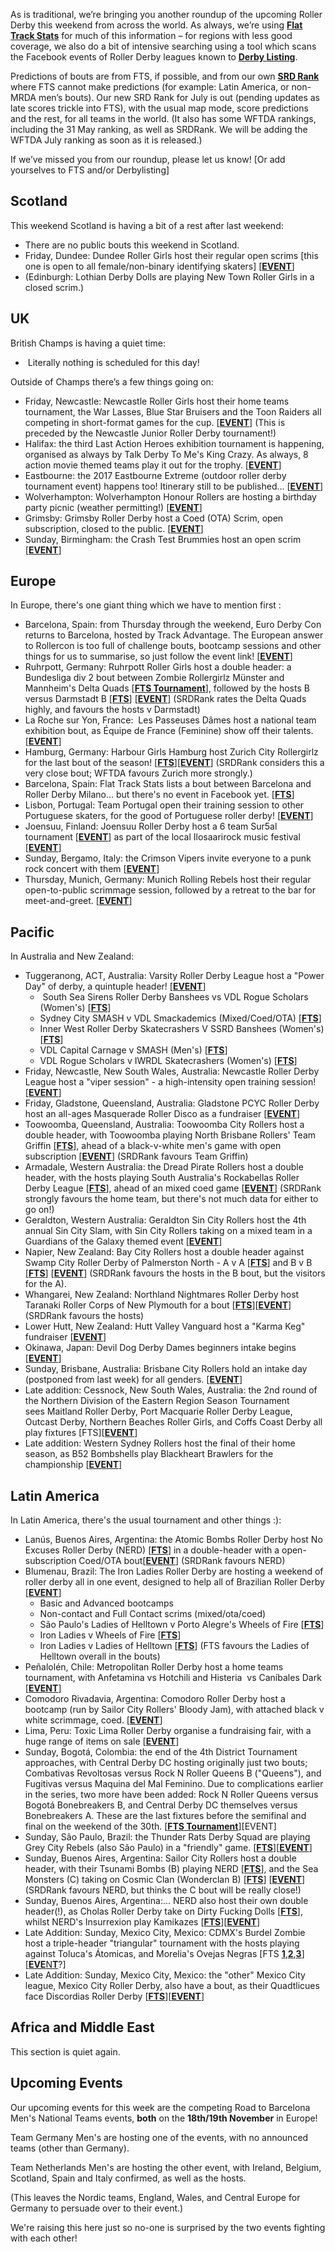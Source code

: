 <html><body><p class="p1"><span class="s1">As is traditional, we’re bringing you another roundup of the upcoming Roller Derby this weekend from across the world. As always, we’re using <a href="http://flattrackstats.com/"><span class="s2"><b>Flat Track Stats</b></span></a> for much of this information – for regions with less good coverage, we also do a bit of intensive searching using a tool which scans the Facebook events of Roller Derby leagues known to <strong><a href="http://derbylisting.com/dl/grid/">Derby Listing</a></strong>.</span></p>
<p class="p1"><span class="s1">Predictions of bouts are from FTS, if possible, and from our own <strong><a href="http://aoanla.pythonanywhere.com/SRDRankv2.html">SRD Rank</a></strong> where FTS cannot make predictions (for example: Latin America, or non-MRDA men’s bouts). Our new SRD Rank for July is out (pending updates as late scores trickle into FTS), with the usual map mode, score predictions and the rest, for all teams in the world. (It also has some WFTDA rankings, including the 31 May ranking, as well as SRDRank. We will be adding the WFTDA July ranking as soon as it is released.)</span></p>
<p class="p1"><span class="s1">If we’ve missed you from our roundup, please let us know! [Or add yourselves to FTS and/or Derbylisting]</span></p>

<h2 class="p2"><span class="s1"><b>Scotland</b></span></h2>
<p class="p2">This weekend Scotland is having a bit of a rest after last weekend:</p>

<ul>
	<li>There are no public bouts this weekend in Scotland.</li>
	<li>Friday, Dundee: Dundee Roller Girls host their regular open scrims [this one is open to all female/non-binary identifying skaters] [<a href="https://www.facebook.com/events/1898756380379948/"><strong>EVENT</strong></a>]</li>
	<li>(Edinburgh: Lothian Derby Dolls are playing New Town Roller Girls in a closed scrim.)</li>
</ul>
<h2 class="p1">UK</h2>
<p class="p1"><span class="s1">British Champs is having a quiet time:</span></p>

<ul>
	<li> Literally nothing is scheduled for this day!</li>
</ul>
Outside of Champs there’s a few things going on:
<ul>
	<li>Friday, Newcastle: Newcastle Roller Girls host their home teams tournament, the War Lasses, Blue Star Bruisers and the Toon Raiders all competing in short-format games for the cup. [<a href="https://www.facebook.com/events/308438429606337/"><strong>EVENT</strong></a>] (This is preceded by the Newcastle Junior Roller Derby tournament!)</li>
	<li>Halifax: the third Last Action Heroes exhibition tournament is happening, organised as always by Talk Derby To Me's King Crazy. As always, 8 action movie themed teams play it out for the trophy. [<a href="https://www.facebook.com/events/178322755955272/"><strong>EVENT</strong></a>]</li>
	<li>Eastbourne: the 2017 Eastbourne Extreme (outdoor roller derby tournament event) happens too! Itinerary still to be published... [<a href="https://www.facebook.com/events/1124805250982415/"><strong>EVENT</strong></a>]</li>
	<li>Wolverhampton: Wolverhampton Honour Rollers are hosting a birthday party picnic (weather permitting!) [<a href="https://www.facebook.com/events/966689940137723/"><strong>EVENT</strong></a>]</li>
	<li>Grimsby: Grimsby Roller Derby host a Coed (OTA) Scrim, open subscription, closed to the public. [<a href="https://www.facebook.com/events/1028625543935302/"><strong>EVENT</strong></a>]</li>
	<li>Sunday, Birmingham: the Crash Test Brummies host an open scrim [<a href="https://www.facebook.com/events/252847831862783/"><strong>EVENT</strong></a>]</li>
</ul>
<h2 class="p1">Europe</h2>
<p class="p1"><span class="s1">In Europe, there's one giant thing which we have to mention first :</span></p>

<ul>
	<li>Barcelona, Spain: from Thursday through the weekend, Euro Derby Con returns to Barcelona, hosted by Track Advantage. The European answer to Rollercon is too full of challenge bouts, bootcamp sessions and other things for us to summarise, so just follow the event link! [<a href="https://www.facebook.com/events/596116850567901/"><strong>EVENT</strong></a>]</li>
	<li>Ruhrpott, Germany: Ruhrpott Roller Girls host a double header: a Bundesliga div 2 bout between Zombie Rollergirlz Münster and Mannheim's Delta Quads [<a href="http://flattrackstats.com/tournaments/88659/overview"><strong>FTS Tournament</strong></a>], followed by the hosts B versus Darmstadt B [<a href="http://flattrackstats.com/node/95807"><strong>FTS</strong></a>] [<a href="https://www.facebook.com/events/1340197309409416/"><strong>EVENT</strong></a>] (SRDRank rates the Delta Quads highly, and favours the hosts v Darmstadt)</li>
	<li>La Roche sur Yon, France:  Les Passeuses Dâmes host a national team exhibition bout, as Équipe de France (Feminine) show off their talents. [<a href="https://www.facebook.com/events/1394914887229155/"><strong>EVENT</strong></a>]</li>
	<li>Hamburg, Germany: Harbour Girls Hamburg host Zurich City Rollergirlz for the last bout of the season! [<a href="http://flattrackstats.com/node/89335"><strong>FTS</strong></a>][<a href="https://www.facebook.com/events/2340874042804280/"><strong>EVENT</strong></a>] (SRDRank considers this a very close bout; WFTDA favours Zurich more strongly.)</li>
	<li>Barcelona, Spain: Flat Track Stats lists a bout between Barcelona and Roller Derby Milano... but there's no event in Facebook yet. [<a href="http://flattrackstats.com/node/91624"><strong>FTS</strong></a>]</li>
	<li>Lisbon, Portugal: Team Portugal open their training session to other Portuguese skaters, for the good of Portuguese roller derby! [<a href="https://www.facebook.com/events/1887307271583565/"><strong>EVENT</strong></a>]</li>
	<li>Joensuu, Finland: Joensuu Roller Derby host a 6 team Sur5al tournament [<a href="https://www.facebook.com/events/887660478052831/"><strong>EVENT</strong></a>] as part of the local Ilosaarirock music festival [<a href="https://www.facebook.com/events/1722264088034503/"><strong>EVENT</strong></a>]</li>
	<li>Sunday, Bergamo, Italy: the Crimson Vipers invite everyone to a punk rock concert with them [<a href="https://www.facebook.com/events/453086491716001/"><strong>EVENT</strong></a>]</li>
	<li>Thursday, Munich, Germany: Munich Rolling Rebels host their regular open-to-public scrimmage session, followed by a retreat to the bar for meet-and-greet. [<a href="https://www.facebook.com/events/233642937136427/"><strong>EVENT</strong></a>]</li>
</ul>
<h2 class="p2"><span class="s1"><b>Pacific</b></span></h2>
In Australia and New Zealand:
<ul>
	<li>Tuggeranong, ACT, Australia: Varsity Roller Derby League host a "Power Day" of derby, a quintuple header! [<a href="https://www.facebook.com/events/1728826390750544/"><strong>EVENT</strong></a>]
<ul>
	<li> South Sea Sirens Roller Derby Banshees vs VDL Rogue Scholars (Women's) [<a href="http://flattrackstats.com/bouts/95880/overview"><strong>FTS</strong></a>]</li>
	<li>Sydney City SMASH v VDL Smackademics (Mixed/Coed/OTA) [<a href="http://flattrackstats.com/bouts/95881/overview"><strong>FTS</strong></a>]</li>
	<li>Inner West Roller Derby Skatecrashers V SSRD Banshees (Women's) [<a href="http://flattrackstats.com/bouts/95882/overview"><strong>FTS</strong></a>]</li>
	<li>VDL Capital Carnage v SMASH (Men's) [<a href="http://flattrackstats.com/bouts/95883/overview"><strong>FTS</strong></a>]</li>
	<li>VDL Rogue Scholars v IWRDL Skatecrashers (Women's) [<a href="http://flattrackstats.com/bouts/95884/overview"><strong>FTS</strong></a>]</li>
</ul>
</li>
	<li>Friday, Newcastle, New South Wales, Australia: Newcastle Roller Derby League host a "viper session" - a high-intensity open training session! [<a href="https://www.facebook.com/events/1854214794842218/"><strong>EVENT</strong></a>]</li>
	<li>Friday, Gladstone, Queensland, Australia: Gladstone PCYC Roller Derby host an all-ages Masquerade Roller Disco as a fundraiser [<a href="https://www.facebook.com/events/1509829525742792/"><strong>EVENT</strong></a>]</li>
	<li>Toowoomba, Queensland, Australia: Toowoomba City Rollers host a double header, with Toowoomba playing North Brisbane Rollers' Team Griffin [<a href="http://flattrackstats.com/bouts/96015"><strong>FTS</strong></a>], ahead of a black-v-white men's game with open subscription [<a href="https://www.facebook.com/events/450150048689709/"><strong>EVENT</strong></a>] (SRDRank favours Team Griffin)</li>
	<li>Armadale, Western Australia: the Dread Pirate Rollers host a double header, with the hosts playing South Australia's Rockabellas Roller Derby League [<a href="http://flattrackstats.com/bouts/96016/overview"><strong>FTS</strong></a>], ahead of an mixed coed game [<a href="https://www.facebook.com/events/266121153856196/?"><strong>EVENT</strong></a>] (SRDRank strongly favours the home team, but there's not much data for either to go on!)</li>
	<li>Geraldton, Western Australia: Geraldton Sin City Rollers host the 4th annual Sin City Slam, with Sin City Rollers taking on a mixed team in a Guardians of the Galaxy themed event [<a href="https://www.facebook.com/events/184081022114695/?"><strong>EVENT</strong></a>]</li>
	<li>Napier, New Zealand: Bay City Rollers host a double header against Swamp City Roller Derby of Palmerston North - A v A [<a href="http://flattrackstats.com/bouts/96021/overview"><strong>FTS</strong></a>] and B v B [<a href="http://flattrackstats.com/bouts/96022/overview"><strong>FTS</strong></a>] [<a href="https://www.facebook.com/events/1242279809213709/"><strong>EVENT</strong></a>] (SRDRank favours the hosts in the B bout, but the visitors for the A).</li>
	<li>Whangarei, New Zealand: Northland Nightmares Roller Derby host Taranaki Roller Corps of New Plymouth for a bout [<a href="http://flattrackstats.com/bouts/96023/overview"><strong>FTS</strong></a>][<a href="https://www.facebook.com/events/752770711584483/"><strong>EVENT</strong></a>] (SRDRank favours the hosts)</li>
	<li>Lower Hutt, New Zealand: Hutt Valley Vanguard host a "Karma Keg" fundraiser [<a href="https://www.facebook.com/events/186347508560128/"><strong>EVENT</strong></a>]</li>
	<li>Okinawa, Japan: Devil Dog Derby Dames beginners intake begins [<a href="https://www.facebook.com/events/1138940189541301/"><strong>EVENT</strong></a>]</li>
	<li>Sunday, Brisbane, Australia: Brisbane City Rollers hold an intake day (postponed from last week) for all genders. [<a href="https://www.facebook.com/events/864694207003523/"><strong>EVENT</strong></a>]</li>
	<li>Late addition: Cessnock, New South Wales, Australia: the 2nd round of the Northern Division of the Eastern Region Season Tournament sees Maitland Roller Derby, Port Macquarie Roller Derby League, Outcast Derby, Northern Beaches Roller Girls, and Coffs Coast Derby all play fixtures [FTS][<a href="https://www.facebook.com/events/298023893995965/"><strong>EVENT</strong></a>]</li>
	<li>Late addition: Western Sydney Rollers host the final of their home season, as B52 Bombshells play Blackheart Brawlers for the championship [<a href="https://www.facebook.com/events/1877201992562162/"><strong>EVENT</strong></a>]</li>
</ul>
<h2><b>Latin America</b></h2>
<p class="p2">In Latin America, there's the usual tournament and other things :):</p>

<ul>
	<li>Lanús, Buenos Aires, Argentina: the Atomic Bombs Roller Derby host No Excuses Roller Derby (NERD) [<a href="http://flattrackstats.com/node/96000"><strong>FTS</strong></a>] in a double-header with a open-subscription Coed/OTA bout[<a href="https://www.facebook.com/events/1884369991886827/"><strong>EVENT</strong></a>] (SRDRank favours NERD)</li>
	<li>Blumenau, Brazil: The Iron Ladies Roller Derby are hosting a weekend of roller derby all in one event, designed to help all of Brazilian Roller Derby [<a href="https://www.facebook.com/events/1365516500206761/"><strong>EVENT</strong></a>]
<ul>
	<li>Basic and Advanced bootcamps</li>
	<li>Non-contact and Full Contact scrims (mixed/ota/coed)</li>
	<li>São Paulo's Ladies of Helltown v Porto Alegre's Wheels of Fire [<a href="http://flattrackstats.com/bouts/96017/overview"><strong>FTS</strong></a>]</li>
	<li>Iron Ladies v Wheels of Fire [<a href="http://flattrackstats.com/bouts/96018/overview"><strong>FTS</strong></a>]</li>
	<li>Iron Ladies v Ladies of Helltown [<a href="http://flattrackstats.com/bouts/96019/overview"><strong>FTS</strong></a>] (FTS favours the Ladies of Helltown overall in the bouts)</li>
</ul>
</li>
	<li>Peñalolén, Chile: Metropolitan Roller Derby host a home teams tournament, with Anfetamina vs Hotchili and Histeria  vs Caníbales Dark [<a href="https://www.facebook.com/events/108077419767487/"><strong>EVENT</strong></a>]</li>
	<li>Comodoro Rivadavia, Argentina: Comodoro Roller Derby host a bootcamp (run by Sailor City Rollers' Bloody Jam), with attached black v white scrimmage, coed. [<a href="https://www.facebook.com/events/118100832118773/"><strong>EVENT</strong></a>]</li>
	<li>Lima, Peru: Toxic Lima Roller Derby organise a fundraising fair, with a huge range of items on sale [<a href="https://www.facebook.com/events/698330183699403/?"><strong>EVENT</strong></a>]</li>
	<li>Sunday, Bogotá, Colombia: the end of the 4th District Tournament approaches, with Central Derby DC hosting originally just two bouts; Combativas Revoltosas versus Rock N Roller Queens B ("Queens"), and Fugitivas versus Maquina del Mal Feminino. Due to complications earlier in the series, two more have been added: Rock N Roller Queens versus Bogotá Bonebreakers B, and Central Derby DC themselves versus Bonebreakers A. These are the last fixtures before the semifinal and final on the weekend of the 30th. [<a href="http://flattrackstats.com/tournaments/90589"><strong>FTS Tournament</strong></a>][EVENT]</li>
	<li>Sunday, São Paulo, Brazil: the Thunder Rats Derby Squad are playing Grey City Rebels (also São Paulo) in a "friendly" game. [<a href="http://flattrackstats.com/bouts/96020/overview"><strong>FTS</strong></a>][<a href="https://www.facebook.com/events/244469196059398/"><strong>EVENT</strong></a>]</li>
	<li>Sunday, Buenos Aires, Argentina: Sailor City Rollers host a double header, with their Tsunami Bombs (B) playing NERD [<a href="http://flattrackstats.com/bouts/96013/overview"><strong>FTS</strong></a>], and the Sea Monsters (C) taking on Cosmic Clan (Wonderclan B) [<a href="http://flattrackstats.com/bouts/96014/overview"><strong>FTS</strong></a>] [<a href="https://www.facebook.com/events/1498766390175721/"><strong>EVENT</strong></a>] (SRDRank favours NERD, but thinks the C bout will be really close!)</li>
	<li>Sunday, Buenos Aires, Argentina:... NERD also host their own double header(!), as Cholas Roller Derby take on Dirty Fucking Dolls [<a href="http://flattrackstats.com/node/96041"><strong>FTS</strong></a>], whilst NERD's Insurrexion play Kamikazes [<a href="http://flattrackstats.com/node/96042"><strong>FTS</strong></a>][<a href="https://www.facebook.com/events/662207667307802/"><strong>EVENT</strong></a>]</li>
	<li>Late Addition: Sunday, Mexico City, Mexico: CDMX's Burdel Zombie host a triple-header "triangular" tournament with the hosts playing against Toluca's Átomicas, and Morelia's Ovejas Negras [FTS <a href="http://flattrackstats.com/bouts/96140/overview"><strong>1</strong></a>,<a href="http://flattrackstats.com/bouts/96141/overview"><strong>2</strong></a>,<a href="http://flattrackstats.com/bouts/96139/overview"><strong>3</strong></a>][<a href="https://www.facebook.com/events/1433370353409240/"><strong>EVE</strong>N<strong>T</strong></a>?]</li>
	<li>Late Addition: Sunday, Mexico City, Mexico: the "other" Mexico City league, Mexico City Roller Derby, also have a bout, as their Quadtlicues face Discordias Roller Derby [<a href="http://flattrackstats.com/bouts/96145/overview"><strong>FTS</strong></a>][<a href="https://www.facebook.com/events/1879978275660058/"><strong>EVENT</strong></a>]</li>
</ul>
<h2 class="p2">Africa and Middle East</h2>
This section is quiet again.
<h2>Upcoming Events</h2>
Our upcoming events for this week are the competing Road to Barcelona Men's National Teams events, <strong>both</strong> on the <strong>18th/19th November</strong> in Europe!

Team Germany Men's are hosting one of the events, with no announced teams (other than Germany).

Team Netherlands Men's are hosting the other event, with Ireland, Belgium, Scotland, Spain and Italy confirmed, as well as the hosts.

(This leaves the Nordic teams, England, Wales, and Central Europe for Germany to persuade over to their event.)

We're raising this here just so no-one is surprised by the two events fighting with each other!

 </body></html>
